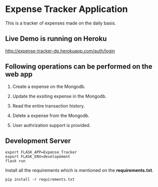 # Expense Tracker Application
This is a tracker of expenses made on the daily basis.

## Live Demo is running on Heroku

http://expense-tracker-dp.herokuapp.com/auth/login

## Following operations can be performed on the web app

1. Create a expense on the Mongodb.

2. Update the exsiting expense in the Mongodb.

3. Read the entire transaction history.

4. Delete a expense from the Mongodb.

5. User authrization support is provided.

## Development Server

``` 
export FLASK_APP=Expense_Tracker
export FLASK_ENV=developement
flask run
```

Install all the requirements which is mentioned on the **requirements.txt**.

```
pip install -r requirements.txt
```
